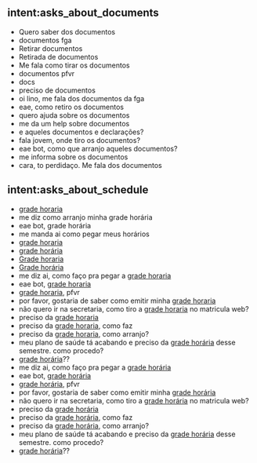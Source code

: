 ## intent:asks_about_documents
- Quero saber dos documentos
- documentos fga
- Retirar documentos
- Retirada de documentos
- Me fala como tirar os documentos
- documentos pfvr
- docs
- preciso de documentos
- oi lino, me fala dos documentos da fga
- eae, como retiro os documentos
- quero ajuda sobre os documentos 
- me da um help sobre documentos
- e aqueles documentos e declarações?
- fala jovem, onde tiro os documentos?
- eae bot, como que arranjo aqueles documentos?
- me informa sobre os documentos
- cara, to perdidaço. Me fala dos documentos

## intent:asks_about_schedule
- [grade horaria](command)
- me diz como arranjo minha grade horária
- eae bot, grade horária
- me manda ai como pegar meus horários
- [grade horaria](documents)
- [grade horária](documents)
- [Grade horaria](documents)
- [Grade horária](documents)
- me diz ai, como faço pra pegar a [grade horaria](documents)
- eae bot, [grade horaria](documents)
- [grade horaria](documents), pfvr
- por favor, gostaria de saber como emitir minha [grade horaria](documents)
- não quero ir na secretaria, como tiro a [grade horaria](documents) no matricula web?
- preciso da [grade horaria](documents)
- preciso da [grade horaria](documents), como faz
- preciso da [grade horaria](documents), como arranjo?
- meu plano de saúde tá acabando e preciso da [grade horária](documents) desse semestre. como procedo?
- [grade horária](documents)??
- me diz ai, como faço pra pegar a [grade horária](documents)
- eae bot, [grade horária](documents)
- [grade horária](documents), pfvr
- por favor, gostaria de saber como emitir minha [grade horária](documents)
- não quero ir na secretaria, como tiro a [grade horária](documents) no matricula web?
- preciso da [grade horária](documents)
- preciso da [grade horária](documents), como faz
- preciso da [grade horária](documents), como arranjo?
- meu plano de saúde tá acabando e preciso da [grade horária](documents) desse semestre. como procedo?
- [grade horária](documents)??